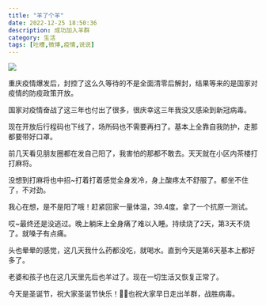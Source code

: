 ```yaml
---
title: "羊了个羊"
date: 2022-12-25 18:50:36
description: 成功加入羊群
category: 生活
tags: [吐槽,微博,疫情,说说]
---
```

![](https://cos.chenyyds.com/pic/XGBD.jpg)

重庆疫情爆发后，封控了这么久等待的不是全面清零后解封，结果等来的是国家对疫情的防疫政策开放。

国家对疫情奋战了这三年也付出了很多，很庆幸这三年我没又感染到新冠病毒。

现在开放后行程码也下线了，场所码也不需要再扫了。基本上全靠自我防护，走那都要带好口罩。

前几天看见朋友圈都在发自己阳了，我害怕的那都不敢去。天天就在小区内茶楼打打麻将。

没想到打麻将也中招~打着打着感觉全身发冷，身上酸疼太不舒服了。都坐不住了，不对劲。

我心在想，是不是阳了哦！赶紧回家一量体温，39.4度。拿了一个抗原一测试。

哎~最终还是没逃过。晚上躺床上全身痛了难以入睡。持续烧了2天，第3天不烧了。就嗓子有点痛。

头也晕晕的感觉，这几天我什么药都没吃，就喝水。直到今天是第6天基本上都好多了。

老婆和孩子也在这几天里先后也羊过了。现在一切生活又恢复正常了。   

今天是圣诞节，祝大家圣诞节快乐！🎄🎇也祝大家早日走出羊群，战胜病毒。
<!--more-->						
 